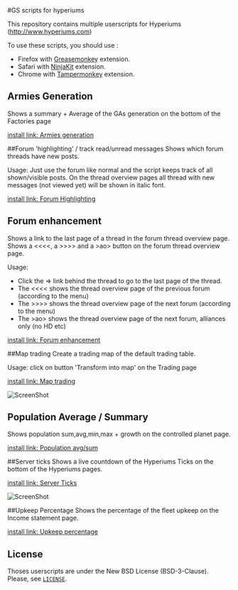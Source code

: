 #GS scripts for hyperiums

This repository contains multiple userscripts for Hyperiums (http://www.hyperiums.com)

To use these scripts, you should use : 
* Firefox with [Greasemonkey](https://addons.mozilla.org/en-US/firefox/addon/greasemonkey/) extension.
* Safari with [NinjaKit](https://github.com/os0x/NinjaKit/) extension.
* Chrome with [Tampermonkey](http://tampermonkey.net/) extension.

## Armies Generation
Shows a summary + Average of the GAs generation on the bottom of the Factories page

[install link: Armies generation](https://github.com/Nasga/hyperiums-userscripts/raw/master/armies-generation.user.js)

##Forum 'highlighting' / track read/unread messages
Shows which forum threads have new posts.

Usage: Just use the forum like normal and the script keeps track of all shown/visible posts.
On the thread overview pages all thread with new messages (not viewed yet) will be shown in italic font.

[install link: Forum Highlighting](https://github.com/Nasga/hyperiums-userscripts/raw/master/forum-highlight.user.js)

## Forum enhancement
Shows a link to the last page of a thread in the forum thread overview page.
Shows a <<<<, a >>>> and a >ao> button on the forum thread overview page.

Usage:
* Click the => link behind the thread to go to the last page of the thread.
* The <<<< shows the thread overview page of the previous forum (according to the menu)
* The >>>> shows the thread overview page of the next forum (according to the menu)
* The >ao> shows the thread overview page of the next forum, alliances only (no HD etc)


[install link: Forum enhancement](https://github.com/remold/hyperiums-userscripts/raw/master/forum-enhance.user.js)

##Map trading
Create a trading map of the default trading table.

Usage: click on button 'Transform into map' on the Trading page

[install link: Map trading](https://raw.github.com/Nasga/hyperiums-greasemonkey/master/map-trading.user.js)

![ScreenShot](https://raw.github.com/Nasga/hyperiums-greasemonkey/master/map-trading.png)

## Population Average / Summary
Shows population sum,avg,min,max + growth on the controlled planet page.

[install link: Population avg/sum](https://github.com/remold/hyperiums-userscripts/raw/master/population-avg.user.js)

##Server ticks
Shows a live countdown of the Hyperiums Ticks on the bottom of the Hyperiums pages.

[install link: Server Ticks](https://github.com/Nasga/hyperiums-userscripts/raw/master/ticks.user.js)

![ScreenShot](https://raw.github.com/Nasga/hyperiums-userscripts/master/ticks.png)

##Upkeep Percentage
Shows the percentage of the fleet upkeep on the Income statement page.

[install link: Upkeep percentage](https://github.com/remold/hyperiums-userscripts/raw/master/upkeep-percent.user.js)

## License
Thoses userscripts are under the New BSD License (BSD-3-Clause). Please, see
[`LICENSE`](LICENCE).
